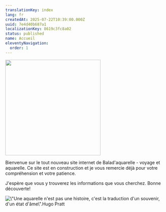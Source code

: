 ```yaml
---
translationKey: index
lang: fr
createdAt: 2025-07-22T10:39:00.000Z
uuid: 7e4d40b687a1
localizationKey: 8619c3fc8a02
status: published
name: Accueil
eleventyNavigation:
  order: 1
---
```

<img src="/_images/Balad%27aquarelle-logo-RVB-500px-02.webp" alt="" width="300" style="max-width:300px;" />

Bienvenue sur le tout nouveau site internet de Balad'aquarelle - voyage et aquarelle. Ce site est en construction et je vous remercie déjà pour votre compréhension et votre patience. 

J'espère que vous y trouverez les informations que vous cherchez. Bonne découverte!

![\\"Une aquarelle n'est pas une histoire, c'est la traduction d'un souvenir, d'un état d'âme\\".Hugo Pratt](/_images/%E2%80%9CUne%20aquarelle%20n%27est%20pas%20une%20histoire%2C%20c%27est%20la%20traduction%20d%27une%20sensation%2C%20d%27un%20souvenir%2C%20d%27un%20%C3%A9tat%20d%27%C3%A2me%E2%80%9D.%20Hugo%20Pratt%20%281%29.webp)
